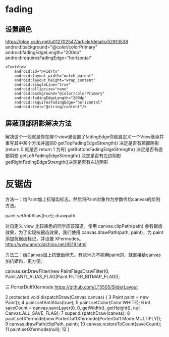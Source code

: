 # fading
## 设置颜色
https://blog.csdn.net/u012702547/article/details/52913538
        android:background="@color/colorPrimary"
        android:fadingEdgeLength="200dp"
        android:requiresFadingEdge="horizontal"
        
    <TextView
        android:id="@+id/tv"
        android:layout_width="match_parent"
        android:layout_height="wrap_content"
        android:singleLine="true"
        android:ellipsize="none"
        android:background="@color/colorPrimary"
        android:fadingEdgeLength="200dp"
        android:requiresFadingEdge="horizontal"
        android:text="@string/content"/>
        
        
## 屏蔽顶部阴影解决方法        
解决这个一般就是你在哪个view里设置了fadingEdge你就自定义一个View继承并重写其中某个方法并返回0
getTopFadingEdgeStrength() 决定是否有顶部阴影 (return 0 就是否 return 1 为有)
getBottomFadingEdgeStrength() 决定是否有底部阴影
getLeftFadingEdgeStrength() 决定是否有左边阴影
getRightFadingEdgeStrength()决定是否有右边阴影

# 反锯齿
方法一：给Paint加上抗锯齿标志。然后将Paint对象作为参数传给canvas的绘制方法。

paint.setAntiAlias(true);
drawpath

对自定义 view 比较熟悉的同学应该知道，使用 canvas.clipPath(path) 会有锯齿效果，为了实现抗锯齿效果，我们使用 canvas.drawPath(path, paint)，为 paint 添加抗锯齿标记，并设置 XFermodes。
http://www.androidchina.net/9519.html


方法二：给Canvas加上抗锯齿标志。有些地方不能用paint的，就直接给canvas加抗锯齿，更方便。

canvas.setDrawFilter(new PaintFlagsDrawFilter(0, Paint.ANTI_ALIAS_FLAG|Paint.FILTER_BITMAP_FLAG));

三 PorterDuffXfermode
https://github.com/LT5505/SliderLayout

 2     protected void dispatchDraw(Canvas canvas) {
 3         Paint paint = new Paint();
 4         paint.setAntiAlias(true);
 5         paint.setColor(Color.WHITE);
 6         int saveCount = canvas.saveLayer(0, 0, getWidth(), getHeight(), null, Canvas.ALL_SAVE_FLAG);
 7         super.dispatchDraw(canvas);
 8         paint.setXfermode(new PorterDuffXfermode(PorterDuff.Mode.MULTIPLY));
 9         canvas.drawPath(clipPath, paint);
10         canvas.restoreToCount(saveCount);
11         paint.setXfermode(null);
12     }
